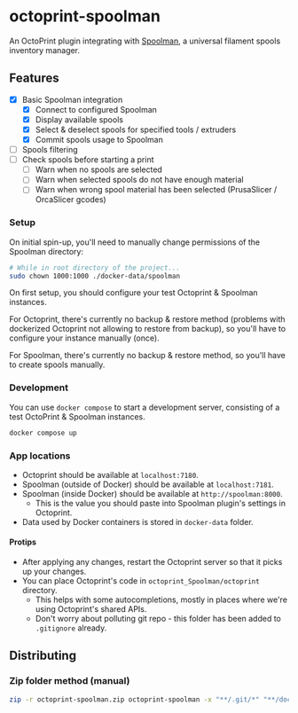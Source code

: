 # octoprint-spoolman

An OctoPrint plugin integrating with [Spoolman](https://github.com/Donkie/Spoolman/), a universal filament spools inventory manager.

## Features

- [x] Basic Spoolman integration
    - [x] Connect to configured Spoolman
    - [x] Display available spools
    - [x] Select & deselect spools for specified tools / extruders
    - [x] Commit spools usage to Spoolman
- [ ] Spools filtering
- [ ] Check spools before starting a print
    - [ ] Warn when no spools are selected
    - [ ] Warn when selected spools do not have enough material
    - [ ] Warn when wrong spool material has been selected (PrusaSlicer / OrcaSlicer gcodes)

### Setup

On initial spin-up, you'll need to manually change permissions of the Spoolman directory:

```bash
# While in root directory of the project...
sudo chown 1000:1000 ./docker-data/spoolman
```

On first setup, you should configure your test Octoprint & Spoolman instances.

For Octoprint, there's currently no backup & restore method (problems with dockerized Octoprint not allowing to restore from backup), so you'll have to configure your instance manually (once).

For Spoolman, there's currently no backup & restore method, so you'll have to create spools manually.

### Development

You can use `docker compose` to start a development server, consisting of a test OctoPrint & Spoolman instances.

```bash
docker compose up
```

### App locations

- Octoprint should be available at `localhost:7180`.
- Spoolman (outside of Docker) should be available at `localhost:7181`.
- Spoolman (inside Docker) should be available at `http://spoolman:8000`.
    - This is the value you should paste into Spoolman plugin's settings in Octoprint.
- Data used by Docker containers is stored in `docker-data` folder.

#### Protips

- After applying any changes, restart the Octoprint server so that it picks up your changes.
- You can place Octoprint's code in `octoprint_Spoolman/octoprint` directory.
    - This helps with some autocompletions, mostly in places where we're using Octoprint's shared APIs.
    - Don't worry about polluting git repo - this folder has been added to `.gitignore` already.

## Distributing

### Zip folder method (manual)

```bash
zip -r octoprint-spoolman.zip octoprint-spoolman -x "**/.git/*" "**/docker-data/*" "**/octoprint_Spoolman/octoprint/**" "**/__pycache__/*"
```
